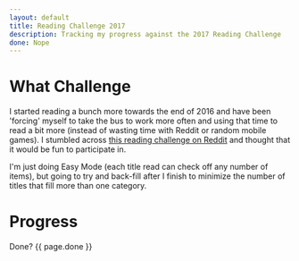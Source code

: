 ```yaml
---
layout: default
title: Reading Challenge 2017
description: Tracking my progress against the 2017 Reading Challenge
done: Nope
---
```


# What Challenge
I started reading a bunch more towards the end of 2016 and have been 'forcing' myself to take the bus to work more often and using that time to read a bit more (instead of wasting time with Reddit or random mobile games).  I stumbled across [this reading challenge on Reddit](https://www.reddit.com/r/books/comments/5iqd7j/a_2017_reading_challenge_to_keep_you_well_rounded/) and thought that it would be fun to participate in.

I'm just doing Easy Mode (each title read can check off any number of items), but going to try and back-fill after I finish to minimize the number of titles that fill more than one category.

# Progress

Done? {{ page.done }}

